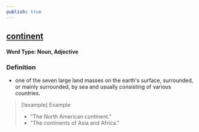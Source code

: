 ```yaml
---
publish: true
---
```

## [continent](https://dictionary.cambridge.org/dictionary/english/continent)
#### Word Type: Noun, Adjective
### Definition
- one of the seven large land masses on the earth's surface, surrounded, or mainly surrounded, by sea and usually consisting of various countries.

>[!example] Example
> - "The North American continent."
> - "The continents of Asia and Africa."
